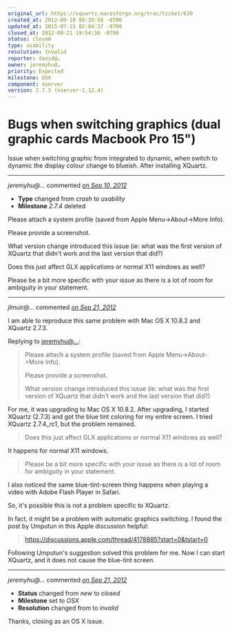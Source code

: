 ```yaml
---
original_url: https://xquartz.macosforge.org/trac/ticket/639
created_at: 2012-09-10 00:35:58 -0700
updated_at: 2015-07-23 02:04:37 -0700
closed_at: 2012-09-21 19:54:56 -0700
status: closed
type: usability
resolution: Invalid
reporter: david@…
owner: jeremyhu@…
priority: Expected
milestone: OSX
component: xserver
version: 2.7.3 (xserver-1.12.4)
---
```


Bugs when switching graphics (dual graphic cards Macbook Pro 15")
=================================================================


Issue when switching graphic from integrated to dynamic, when switch to dynamic the display colour change to blueish. After installing XQuartz.



---

*jeremyhu@…* commented *[on Sep 10, 2012](https://xquartz.macosforge.org/trac/ticket/639#comment:1 "September 10, 2012 at 9:57 AM PDT")*

-   **Type** changed from *crash* to *usability*
-   **Milestone** *2.7.4* deleted

Please attach a system profile (saved from Apple Menu-&gt;About-&gt;More Info).

Please provide a screenshot.

What version change introduced this issue (ie: what was the first version of XQuartz that didn't work and the last version that did?)

Does this just affect GLX applications or normal X11 windows as well?

Please be a bit more specific with your issue as there is a lot of room for ambiguity in your statement.



---

*jlmuir@…* commented *[on Sep 21, 2012](https://xquartz.macosforge.org/trac/ticket/639#comment:2 "September 21, 2012 at 1:21 PM PDT")*

I am able to reproduce this same problem with Mac OS X 10.8.2 and XQuartz 2.7.3.

Replying to [jeremyhu@…](https://xquartz.macosforge.org/trac/ticket/639#comment:1):

> Please attach a system profile (saved from Apple Menu-&gt;About-&gt;More Info).
>
> Please provide a screenshot.
>
> What version change introduced this issue (ie: what was the first version of XQuartz that didn't work and the last version that did?)

For me, it was upgrading to Mac OS X 10.8.2. After upgrading, I started XQuartz (2.7.3) and got the blue tint coloring for my entire screen. I tried XQuartz 2.7.4\_rc1, but the problem remained.

> Does this just affect GLX applications or normal X11 windows as well?

It happens for normal X11 windows.

> Please be a bit more specific with your issue as there is a lot of room for ambiguity in your statement.

I also noticed the same blue-tint-screen thing happens when playing a video with Adobe Flash Player in Safari.

So, it's possible this is not a problem specific to XQuartz.

In fact, it might be a problem with automatic graphics switching. I found the post by Umputun in this Apple discussion helpful:

> <https://discussions.apple.com/thread/4178885?start=0&tstart=0>

Following Umputun's suggestion solved this problem for me. Now I can start XQuartz, and it does not cause the blue-tint screen.



---

*jeremyhu@…* commented *[on Sep 21, 2012](https://xquartz.macosforge.org/trac/ticket/639#comment:3 "September 21, 2012 at 7:54 PM PDT")*

-   **Status** changed from *new* to *closed*
-   **Milestone** set to *OSX*
-   **Resolution** changed from to *invalid*

Thanks, closing as an OS X issue.



